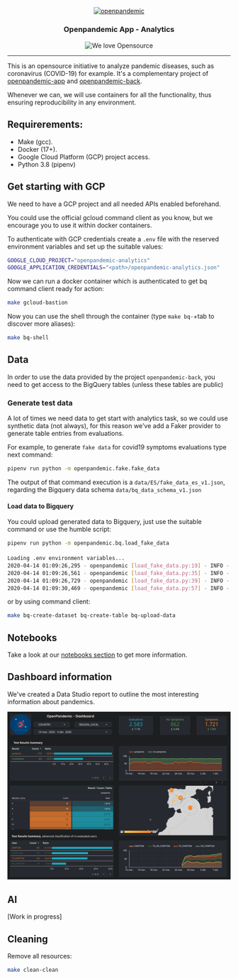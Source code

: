 <p align="center">
  <a href="http://www.openpandemic.io"><img alt="openpandemic" src="https://avatars2.githubusercontent.com/u/63398478?s=100&v=4" width=100 /></a>
  <h3 align="center">Openpandemic App - Analytics</h3>
  <p align="center">
    <img align="center" alt="We love Opensource" src="https://badges.frapsoft.com/os/v1/open-source.svg?v=103" />
  </p>
</p>

---

This is an opensource initiative to analyze pandemic diseases, such as coronavirus (COVID-19) for example. It's a complementary project of [openpandemic-app](https://github.com/OpenPandemic/openpandemic-app) and [openpandemic-back](https://github.com/OpenPandemic/openpandemic-back).

Whenever we can, we will use containers for all the functionality, thus ensuring reproducibility in any environment.

## Requirerements:

- Make (gcc).
- Docker (17+).
- Google Cloud Platform (GCP) project access.
- Python 3.8 (pipenv)

## Get starting with GCP

We need to have a GCP project and all needed APIs enabled beforehand.

You could use the official gcloud command client as you know, but we encourage you to use it within docker containers.

To authenticate with GCP credentials create a `.env` file with the reserved environment variables and set up the suitable values:

```bash
GOOGLE_CLOUD_PROJECT="openpandemic-analytics"
GOOGLE_APPLICATION_CREDENTIALS="<path>/openpandemic-analytics.json"
```

Now we can run a docker container which is authenticated to get bq command client ready for action:

````bash
make gcloud-bastion
```` 

Now you can use the shell through the container (type `make bq-`+tab to discover more aliases):

````bash
make bq-shell
```` 


## Data 

In order to use the data provided by the project `openpandemic-back`, you need to get access to the BigQuery tables (unless these tables are public)

### Generate test data

A lot of times we need data to get start with analytics task, so we could use synthetic data (not always), for this reason we've add a Faker provider to generate table entries from evaluations.

For example, to generate `fake data` for covid19 symptoms evaluations type next command:

```bash
pipenv run python -m openpandemic.fake.fake_data
```

The output of that command execution is a `data/ES/fake_data_es_v1.json`, regarding the Bigquery data schema `data/bq_data_schema_v1.json`


#### Load data to Bigquery

You could upload generated data to Bigquery, just use the suitable command or use the humble script:

```bash
pipenv run python -m openpandemic.bq.load_fake_data

Loading .env environment variables...
2020-04-14 01:09:26,295 - openpandemic [load_fake_data.py:19] - INFO - Created dataset openpandemic-analytics.openpandemic_test
2020-04-14 01:09:26,561 - openpandemic [load_fake_data.py:35] - INFO - Table openpandemic-analytics.openpandemic_test.data_test_es_v1 was recreated.
2020-04-14 01:09:26,729 - openpandemic [load_fake_data.py:39] - INFO - Created table: /projects/openpandemic-analytics/datasets/openpandemic_test/tables/data_test_es_v1
2020-04-14 01:09:30,469 - openpandemic [load_fake_data.py:57] - INFO - Loaded 5000 rows.
```

or by using command client:
````bash
make bq-create-dataset bq-create-table bq-upload-data
````

## Notebooks

Take a look at our [notebooks section](notebooks) to get more information.

## Dashboard information

We've created a Data Studio report to outline the most interesting information about pandemics.

![Google Data Studio Report](img/datastudio.png)

## AI

[Work in progress]

## Cleaning

Remove all resources:

```bash
make clean-clean
```
